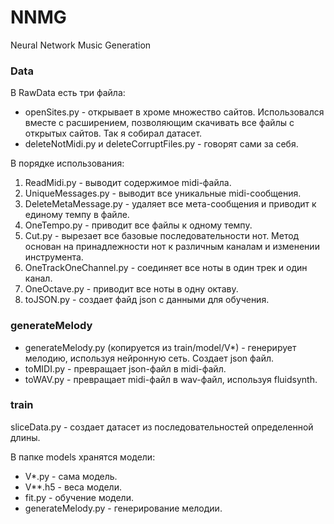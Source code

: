 # NNMG
Neural Network Music Generation

### Data
В RawData есть три файла:
- openSites.py - открывает в хроме множество сайтов. 
Использовался вместе с расширением, позволяющим 
скачивать все файлы с открытых сайтов. Так я собирал датасет.
- deleteNotMidi.py и deleteCorruptFiles.py - говорят сами за себя.

В порядке использования:
1. ReadMidi.py - выводит содержимое midi-файла.
2. UniqueMessages.py - выводит все уникальные midi-сообщения.
3. DeleteMetaMessage.py - удаляет все мета-сообщения и приводит к единому темпу в файле.
4. OneTempo.py - приводит все файлы к одному темпу.
5. Cut.py - вырезает все базовые последовательности нот. 
Метод основан на принадлежности нот к различным каналам и изменении инструмента. 
6. OneTrackOneChannel.py - соединяет все ноты в один трек и один канал.
7. OneOctave.py - приводит все ноты в одну октаву.
8. toJSON.py - создает файд json с данными для обучения.


### generateMelody
- generateMelody.py (копируется из train/model/V*) - генерирует мелодию, используя нейронную сеть. Создает json файл.
- toMIDI.py - превращает json-файл в midi-файл.
- toWAV.py - превращает midi-файл в wav-файл, используя fluidsynth.


### train
sliceData.py - создает датасет из последовательностей определенной длины.

В папке models хранятся модели:
- V*.py - сама модель.
- V**.h5 - веса модели.
- fit.py - обучение модели.
- generateMelody.py - генерирование мелодии.




